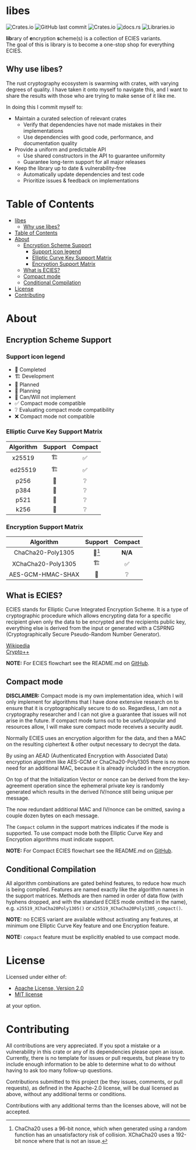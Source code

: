 # libes
![Crates.io](https://img.shields.io/crates/l/libes?style=for-the-badge)
![GitHub last commit](https://img.shields.io/github/last-commit/TJRoh01/libes?style=for-the-badge)
![Crates.io](https://img.shields.io/crates/v/libes?style=for-the-badge)
![docs.rs](https://img.shields.io/docsrs/libes/latest?style=for-the-badge)
![Libraries.io](https://img.shields.io/librariesio/release/cargo/libes?style=for-the-badge)


**lib**rary of **e**ncryption **s**cheme(s) is a collection of ECIES variants.  
The goal of this is library is to become a one-stop shop for everything ECIES.

## Why use libes?
The rust cryptography ecosystem is swarming with crates, with varying degrees
of quality. I have taken it onto myself to navigate this, and I want to share
the results with those who are trying to make sense of it like me.

In doing this I commit myself to:
- Maintain a curated selection of relevant crates
    - Verify that dependencies have not made mistakes in their implementations
    - Use dependencies with good code, performance, and documentation quality
- Provide a uniform and predictable API
    - Use shared constructors in the API to guarantee uniformity
    - Guarantee long-term support for all major releases
- Keep the library up to date & vulnerability-free
    - Automatically update dependencies and test code
    - Prioritize issues & feedback on implementations

# Table of Contents
<!-- TOC -->
* [libes](#libes)
    * [Why use libes?](#why-use-libes)
* [Table of Contents](#table-of-contents)
* [About](#about)
    * [Encryption Scheme Support](#encryption-scheme-support)
        * [Support icon legend](#support-icon-legend)
        * [Elliptic Curve Key Support Matrix](#elliptic-curve-key-support-matrix)
        * [Encryption Support Matrix](#encryption-support-matrix)
    * [What is ECIES?](#what-is-ecies)
    * [Compact mode](#compact-mode)
    * [Conditional Compilation](#conditional-compilation)
* [License](#license)
* [Contributing](#contributing)
<!-- TOC -->

# About
## Encryption Scheme Support
### Support icon legend
- 🚀 Completed
- 🏗️ Development
- 📅 Planned
- 🤔 Planning
- 🚫 Can/Will not implement
- ✅ Compact mode compatible
- ❔ Evaluating compact mode compatibility
- ❌ Compact mode not compatible

### Elliptic Curve Key Support Matrix
| Algorithm | Support | Compact |
|:---------:|:-------:|:-------:|
|  x25519   |   🏗️   |    ✅    |
|  ed25519  |   🏗️   |    ✅    |
|   p256    |   🤔    |    ❔    |
|   p384    |   🤔    |    ❔    |
|   p521    |   🤔    |    ❔    |
|   k256    |   🤔    |    ❔    |

### Encryption Support Matrix
|     Algorithm      |           Support           | Compact |
|:------------------:|:---------------------------:|:-------:|
| ChaCha20-Poly1305  | 🚫[^chacha_nonce_collision] | __N/A__ |
| XChaCha20-Poly1305 |             🏗️             |    ✅    |
| AES-GCM-HMAC-SHAX  |             🤔              |    ❔    |

[^chacha_nonce_collision]: ChaCha20 uses a 96-bit nonce,
which when generated using a random function has an unsatisfactory
risk of collision. XChaCha20 uses a 192-bit nonce
where that is not an issue.

## What is ECIES?
ECIES stands for Elliptic Curve Integrated Encryption Scheme.
It is a type of cryptographic procedure which allows encrypting data
for a specific recipient given only the data to be encrypted and
the recipients public key, everything else is derived from the input
or generated with a
CSPRNG (Cryptographically Secure Pseudo-Random Number Generator).

[Wikipedia](https://en.wikipedia.org/wiki/Integrated_Encryption_Scheme)  
[Crypto++](https://www.cryptopp.com/wiki/Elliptic_Curve_Integrated_Encryption_Scheme)

**NOTE:** For ECIES flowchart see the README.md on [GitHub](https://github.com/TJRoh01/libes/blob/main/README.md).

## Compact mode
**DISCLAIMER:** Compact mode is my own implementation idea, which I will only
implement for algorithms that I have done extensive research on to ensure
that it is cryptographically secure to do so. Regardless, I am not a cryptography
researcher and I can not give a guarantee that issues will not arise
in the future. If compact mode turns out to be useful/popular and resources allow,
I will make sure compact mode receives a security audit.

Normally ECIES uses an encryption algorithm for the data, and then a MAC
on the resulting ciphertext & other output necessary to decrypt the data.

By using an AEAD (Authenticated Encryption with Associated Data)
encryption algorithm like AES-GCM or ChaCha20-Poly1305 there is no more
need for an additional MAC, because it is already included in the encryption.

On top of that the Initialization Vector or nonce can be derived from the
key-agreement operation since the ephemeral private key is randomly generated
which results in the derived IV/nonce still being unique per message.

The now redundant additional MAC and IV/nonce can be omitted,
saving a couple dozen bytes on each message.

The `Compact` column in the support matrices indicates if the mode is supported.
To use compact mode both the Elliptic Curve Key and Encryption algorithms must
indicate support.

**NOTE:** For Compact ECIES flowchart see the README.md on [GitHub](https://github.com/TJRoh01/libes/blob/main/README.md).

## Conditional Compilation
All algorithm combinations are gated behind features, to reduce how much is
being compiled. Features are named exactly like the algorithm names in the
support matrices. Methods are then named in order of data flow
(with hyphens dropped, and with the standard ECIES mode omitted in the name),
e.g. `x25519_XChaCha20Poly1305()`
or `x25519_XChaCha20Poly1305_compact()`.

**NOTE:** no ECIES variant are available without activating any features,
at minimum one Elliptic Curve Key feature and one Encryption feature.

**NOTE:** `compact` feature must be explicitly enabled to use compact mode.

# License
Licensed under either of:
- [Apache License, Version 2.0](http://www.apache.org/licenses/LICENSE-2.0)
- [MIT license](http://opensource.org/licenses/MIT)

at your option.

# Contributing
All contributions are very appreciated. If you spot a mistake or a vulnerability in
this crate or any of its dependencies please open an issue. Currently, there is no
template for issues or pull requests, but please try to include enough information
to be able to determine what to do without having to ask too many follow-up questions.

Contributions submitted to this project (be they issues, comments, or pull requests),
as defined in the Apache-2.0 license, will be dual licensed as above,
without any additional terms or conditions.

Contributions with any additional terms than the licenses above, will not be accepted.
